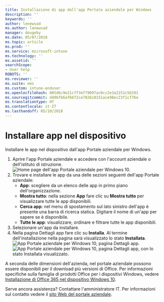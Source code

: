```yaml
---
title: Installazione di app dall'app Portale aziendale per Windows
description: ''
keywords: ''
author: lenewsad
ms.author: lanewsad
manager: dougeby
ms.date: 05/07/2018
ms.topic: article
ms.prod: ''
ms.service: microsoft-intune
ms.technology: ''
ms.assetid: ''
searchScope:
- User help
ROBOTS: ''
ms.reviewer: ''
ms.suite: ems
ms.custom: intune-enduser
ms.openlocfilehash: 085d6c9e21cff3ef79097ac0cc2e3a2151c5b391
ms.sourcegitcommit: d40bfb6af66f2ce7026c0151ace98ec23f1cf76e
ms.translationtype: HT
ms.contentlocale: it-IT
ms.lasthandoff: 05/10/2018
---
```

# <a name="install-apps-on-your-device"></a>Installare app nel dispositivo
Installare le app nel dispositivo dall'app Portale aziendale per Windows.

1. Aprire l'app Portale aziendale e accedere con l'account aziendale o dell'istituto di istruzione.
![Home page dell'app Portale aziendale per Windows 10.](./media/RS1_AppDetailsPage_Installed_03.png)
2. Trovare e installare le app da una delle sezioni seguenti dell'app Portale aziendale:
    * **App**: scegliere da un elenco delle app in primo piano dell'organizzazione. 
    * **Mostra tutto**: nella sezione **App** fare clic su **Mostra tutto** per visualizzare tutte le app disponibili.
    * **Cerca app**: nel menu di spostamento sul lato sinistro dell'app è presente una barra di ricerca statica. Digitare il nome di un'app per sapere se è disponibile.
    * **Tutte le app**: visualizzare, ordinare e filtrare tutte le app disponibili.
3. Selezionare un'app da installare.
4. Nella pagina Dettagli app fare clic su **Installa**. Al termine dell'installazione nella pagina sarà visualizzato lo stato **Installata**.
![App Portale aziendale per Windows 10, pagina Dettagli app.](./media/RS1_AppDetailsPage_Installed_02.png)  
![App Portale aziendale per Windows 10, pagina Dettagli app, con lo stato Installata visualizzato.](./media/RS1_AppDetailsPage_Installed_01.png)    

 A seconda delle dimensioni dell'azienda, nel portale aziendale possono essere disponibili per il download più versioni di Office. Per informazioni specifiche sulla famiglia di prodotti Office per i dispositivi Windows, vedere [Installazione di Office 365 nel dispositivo Windows 10](./install-office-windows.md).

Serve ancora assistenza? Contattare l'amministratore IT. Per informazioni sul contatto vedere il [sito Web del portale aziendale](https://portal.manage.microsoft.com#HelpDeskDialog).
